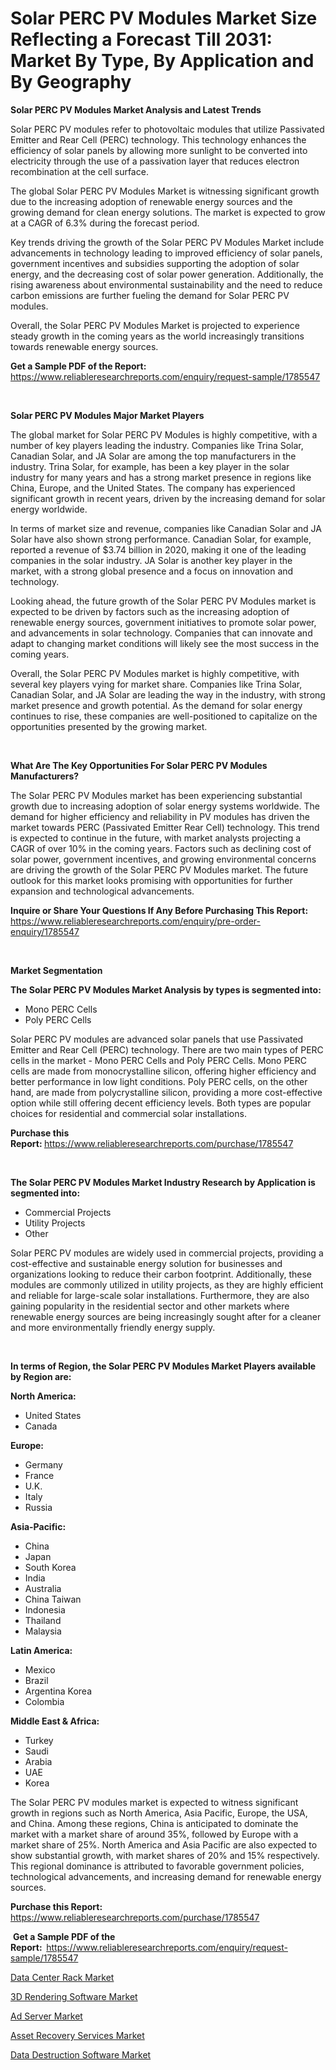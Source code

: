 <p><h1>Solar PERC PV Modules Market Size Reflecting a Forecast Till 2031: Market By Type, By Application and By Geography</h1></p><p><strong>Solar PERC PV Modules Market Analysis and Latest Trends</strong></p>
<p><p>Solar PERC PV modules refer to photovoltaic modules that utilize Passivated Emitter and Rear Cell (PERC) technology. This technology enhances the efficiency of solar panels by allowing more sunlight to be converted into electricity through the use of a passivation layer that reduces electron recombination at the cell surface.</p><p>The global Solar PERC PV Modules Market is witnessing significant growth due to the increasing adoption of renewable energy sources and the growing demand for clean energy solutions. The market is expected to grow at a CAGR of 6.3% during the forecast period.</p><p>Key trends driving the growth of the Solar PERC PV Modules Market include advancements in technology leading to improved efficiency of solar panels, government incentives and subsidies supporting the adoption of solar energy, and the decreasing cost of solar power generation. Additionally, the rising awareness about environmental sustainability and the need to reduce carbon emissions are further fueling the demand for Solar PERC PV modules.</p><p>Overall, the Solar PERC PV Modules Market is projected to experience steady growth in the coming years as the world increasingly transitions towards renewable energy sources.</p></p>
<p><strong>Get a Sample PDF of the Report:&nbsp;</strong> <a href="https://www.reliableresearchreports.com/enquiry/request-sample/1785547">https://www.reliableresearchreports.com/enquiry/request-sample/1785547</a></p>
<p>&nbsp;</p>
<p><strong>Solar PERC PV Modules Major Market Players</strong></p>
<p><p>The global market for Solar PERC PV Modules is highly competitive, with a number of key players leading the industry. Companies like Trina Solar, Canadian Solar, and JA Solar are among the top manufacturers in the industry. Trina Solar, for example, has been a key player in the solar industry for many years and has a strong market presence in regions like China, Europe, and the United States. The company has experienced significant growth in recent years, driven by the increasing demand for solar energy worldwide.</p><p>In terms of market size and revenue, companies like Canadian Solar and JA Solar have also shown strong performance. Canadian Solar, for example, reported a revenue of $3.74 billion in 2020, making it one of the leading companies in the solar industry. JA Solar is another key player in the market, with a strong global presence and a focus on innovation and technology.</p><p>Looking ahead, the future growth of the Solar PERC PV Modules market is expected to be driven by factors such as the increasing adoption of renewable energy sources, government initiatives to promote solar power, and advancements in solar technology. Companies that can innovate and adapt to changing market conditions will likely see the most success in the coming years.</p><p>Overall, the Solar PERC PV Modules market is highly competitive, with several key players vying for market share. Companies like Trina Solar, Canadian Solar, and JA Solar are leading the way in the industry, with strong market presence and growth potential. As the demand for solar energy continues to rise, these companies are well-positioned to capitalize on the opportunities presented by the growing market.</p></p>
<p>&nbsp;</p>
<p><strong>What Are The Key Opportunities For Solar PERC PV Modules Manufacturers?</strong></p>
<p><p>The Solar PERC PV Modules market has been experiencing substantial growth due to increasing adoption of solar energy systems worldwide. The demand for higher efficiency and reliability in PV modules has driven the market towards PERC (Passivated Emitter Rear Cell) technology. This trend is expected to continue in the future, with market analysts projecting a CAGR of over 10% in the coming years. Factors such as declining cost of solar power, government incentives, and growing environmental concerns are driving the growth of the Solar PERC PV Modules market. The future outlook for this market looks promising with opportunities for further expansion and technological advancements.</p></p>
<p><strong>Inquire or Share Your Questions If Any Before Purchasing This Report:</strong> <a href="https://www.reliableresearchreports.com/enquiry/pre-order-enquiry/1785547">https://www.reliableresearchreports.com/enquiry/pre-order-enquiry/1785547</a></p>
<p>&nbsp;</p>
<p><strong>Market Segmentation</strong></p>
<p><strong>The Solar PERC PV Modules Market Analysis by types is segmented into:</strong></p>
<p><ul><li>Mono PERC Cells</li><li>Poly PERC Cells</li></ul></p>
<p><p>Solar PERC PV modules are advanced solar panels that use Passivated Emitter and Rear Cell (PERC) technology. There are two main types of PERC cells in the market - Mono PERC Cells and Poly PERC Cells. Mono PERC cells are made from monocrystalline silicon, offering higher efficiency and better performance in low light conditions. Poly PERC cells, on the other hand, are made from polycrystalline silicon, providing a more cost-effective option while still offering decent efficiency levels. Both types are popular choices for residential and commercial solar installations.</p></p>
<p><strong>Purchase this Report:&nbsp;</strong><a href="https://www.reliableresearchreports.com/purchase/1785547">https://www.reliableresearchreports.com/purchase/1785547</a></p>
<p>&nbsp;</p>
<p><strong>The Solar PERC PV Modules Market Industry Research by Application is segmented into:</strong></p>
<p><ul><li>Commercial Projects</li><li>Utility Projects</li><li>Other</li></ul></p>
<p><p>Solar PERC PV modules are widely used in commercial projects, providing a cost-effective and sustainable energy solution for businesses and organizations looking to reduce their carbon footprint. Additionally, these modules are commonly utilized in utility projects, as they are highly efficient and reliable for large-scale solar installations. Furthermore, they are also gaining popularity in the residential sector and other markets where renewable energy sources are being increasingly sought after for a cleaner and more environmentally friendly energy supply.</p></p>
<p>&nbsp;</p>
<p><strong>In terms of Region, the Solar PERC PV Modules Market Players available by Region are:</strong></p>
<p>
    <p> <strong> North America: </strong>
        <ul>
            <li>United States</li>
            <li>Canada</li>
        </ul>
        </p> 
    <p> <strong> Europe: </strong>
        <ul>
            <li>Germany</li>
            <li>France</li>
            <li>U.K.</li>
            <li>Italy</li>
            <li>Russia</li>
        </ul>
        </p> 
    <p> <strong> Asia-Pacific: </strong>
        <ul>
            <li>China</li>
            <li>Japan</li>
            <li>South Korea</li>
            <li>India</li>
            <li>Australia</li>
            <li>China Taiwan</li>
            <li>Indonesia</li>
            <li>Thailand</li>
            <li>Malaysia</li>
        </ul>
        </p> 
    <p> <strong> Latin America: </strong>
        <ul>
            <li>Mexico</li>
            <li>Brazil</li>
            <li>Argentina Korea</li>
            <li>Colombia</li>
        </ul>
        </p> 
    <p> <strong> Middle East & Africa: </strong>
        <ul>
            <li>Turkey</li>
            <li>Saudi</li>
            <li>Arabia</li>
            <li>UAE</li>
            <li>Korea</li>
        </ul>
    </p>
    </p>
<p><p>The Solar PERC PV modules market is expected to witness significant growth in regions such as North America, Asia Pacific, Europe, the USA, and China. Among these regions, China is anticipated to dominate the market with a market share of around 35%, followed by Europe with a market share of 25%. North America and Asia Pacific are also expected to show substantial growth, with market shares of 20% and 15% respectively. This regional dominance is attributed to favorable government policies, technological advancements, and increasing demand for renewable energy sources.</p></p>
<p><strong>Purchase this Report: </strong><a href="https://www.reliableresearchreports.com/purchase/1785547">https://www.reliableresearchreports.com/purchase/1785547</a></p>
<p>&nbsp;<strong>Get a Sample PDF of the Report:&nbsp;&nbsp;</strong><a href="https://www.reliableresearchreports.com/enquiry/request-sample/1785547">https://www.reliableresearchreports.com/enquiry/request-sample/1785547</a></p>
<p><strong></strong></p>
<p><p><a href="https://medium.com/@judithhoffman05/data-center-rack-market-report-reveals-the-latest-trends-and-growth-opportunities-of-this-market-cab5dce64d39">Data Center Rack Market</a></p><p><a href="https://medium.com/@judithhoffman05/3d-rendering-software-market-comprehensive-assessment-by-type-application-and-geography-2e30a4603fb9">3D Rendering Software Market</a></p><p><a href="https://medium.com/@jamesromero59/ad-server-market-size-market-outlook-and-market-forecast-2024-to-2031-2a4f3f74783b">Ad Server Market</a></p><p><a href="https://medium.com/@entelaloshi55/asset-recovery-services-market-share-evolution-and-market-growth-trends-2024-2031-4056166259d5">Asset Recovery Services Market</a></p><p><a href="https://medium.com/@entelaloshi55/data-destruction-software-market-trends-forecast-and-competitive-analysis-to-2031-b34d111489b8">Data Destruction Software Market</a></p></p>